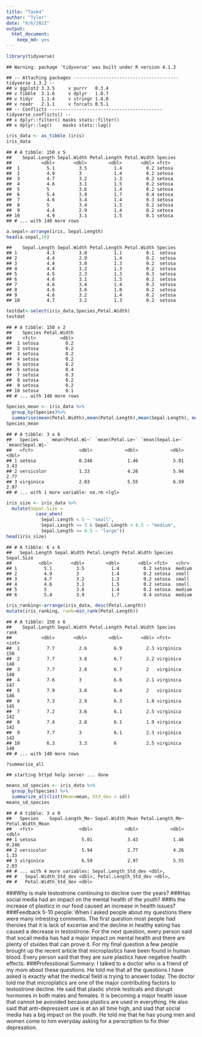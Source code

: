 ```yaml
---
title: "Task4"
author: "Tyler"
date: "9/6/2022"
output: 
  html_document:
    keep_md: yes
---
```




```r
library(tidyverse)
```

```
## Warning: package 'tidyverse' was built under R version 4.1.3
```

```
## -- Attaching packages --------------------------------------- tidyverse 1.3.2 --
## v ggplot2 3.3.5     v purrr   0.3.4
## v tibble  3.1.6     v dplyr   1.0.7
## v tidyr   1.1.4     v stringr 1.4.0
## v readr   2.1.1     v forcats 0.5.1
## -- Conflicts ------------------------------------------ tidyverse_conflicts() --
## x dplyr::filter() masks stats::filter()
## x dplyr::lag()    masks stats::lag()
```

```r
iris_data <- as_tibble (iris)
iris_data
```

```
## # A tibble: 150 x 5
##    Sepal.Length Sepal.Width Petal.Length Petal.Width Species
##           <dbl>       <dbl>        <dbl>       <dbl> <fct>  
##  1          5.1         3.5          1.4         0.2 setosa 
##  2          4.9         3            1.4         0.2 setosa 
##  3          4.7         3.2          1.3         0.2 setosa 
##  4          4.6         3.1          1.5         0.2 setosa 
##  5          5           3.6          1.4         0.2 setosa 
##  6          5.4         3.9          1.7         0.4 setosa 
##  7          4.6         3.4          1.4         0.3 setosa 
##  8          5           3.4          1.5         0.2 setosa 
##  9          4.4         2.9          1.4         0.2 setosa 
## 10          4.9         3.1          1.5         0.1 setosa 
## # ... with 140 more rows
```


```r
a.sepal<-arrange(iris, Sepal.Length)
head(a.sepal,10)
```

```
##    Sepal.Length Sepal.Width Petal.Length Petal.Width Species
## 1           4.3         3.0          1.1         0.1  setosa
## 2           4.4         2.9          1.4         0.2  setosa
## 3           4.4         3.0          1.3         0.2  setosa
## 4           4.4         3.2          1.3         0.2  setosa
## 5           4.5         2.3          1.3         0.3  setosa
## 6           4.6         3.1          1.5         0.2  setosa
## 7           4.6         3.4          1.4         0.3  setosa
## 8           4.6         3.6          1.0         0.2  setosa
## 9           4.6         3.2          1.4         0.2  setosa
## 10          4.7         3.2          1.3         0.2  setosa
```



```r
testdat<-select(iris_data,Species,Petal.Width)
testdat
```

```
## # A tibble: 150 x 2
##    Species Petal.Width
##    <fct>         <dbl>
##  1 setosa          0.2
##  2 setosa          0.2
##  3 setosa          0.2
##  4 setosa          0.2
##  5 setosa          0.2
##  6 setosa          0.4
##  7 setosa          0.3
##  8 setosa          0.2
##  9 setosa          0.2
## 10 setosa          0.1
## # ... with 140 more rows
```


```r
Species_mean <- iris_data %>%
  group_by(Species)%>%
  summarise(mean(Petal.Width),mean(Petal.Length),mean(Sepal.Length), mean(Sepal.Width), na.rm =TRUE)
Species_mean
```

```
## # A tibble: 3 x 6
##   Species    `mean(Petal.Wi~` `mean(Petal.Le~` `mean(Sepal.Le~` `mean(Sepal.Wi~`
##   <fct>                 <dbl>            <dbl>            <dbl>            <dbl>
## 1 setosa                0.246             1.46             5.01             3.43
## 2 versicolor            1.33              4.26             5.94             2.77
## 3 virginica             2.03              5.55             6.59             2.97
## # ... with 1 more variable: na.rm <lgl>
```



```r
iris_size <- iris_data %>%
  mutate(Sepal.Size = 
           case_when(
             Sepal.Length < 5 ~ "small",
             Sepal.Length >= 5 & Sepal.Length < 6.5 ~ "medium",
             Sepal.Length >= 6.5 ~ "large"))
head(iris_size)   
```

```
## # A tibble: 6 x 6
##   Sepal.Length Sepal.Width Petal.Length Petal.Width Species Sepal.Size
##          <dbl>       <dbl>        <dbl>       <dbl> <fct>   <chr>     
## 1          5.1         3.5          1.4         0.2 setosa  medium    
## 2          4.9         3            1.4         0.2 setosa  small     
## 3          4.7         3.2          1.3         0.2 setosa  small     
## 4          4.6         3.1          1.5         0.2 setosa  small     
## 5          5           3.6          1.4         0.2 setosa  medium    
## 6          5.4         3.9          1.7         0.4 setosa  medium
```


```r
iris_ranking<-arrange(iris_data, desc(Petal.Length))
mutate(iris_ranking, rank=min_rank(Petal.Length))
```

```
## # A tibble: 150 x 6
##    Sepal.Length Sepal.Width Petal.Length Petal.Width Species    rank
##           <dbl>       <dbl>        <dbl>       <dbl> <fct>     <int>
##  1          7.7         2.6          6.9         2.3 virginica   150
##  2          7.7         3.8          6.7         2.2 virginica   148
##  3          7.7         2.8          6.7         2   virginica   148
##  4          7.6         3            6.6         2.1 virginica   147
##  5          7.9         3.8          6.4         2   virginica   146
##  6          7.3         2.9          6.3         1.8 virginica   145
##  7          7.2         3.6          6.1         2.5 virginica   142
##  8          7.4         2.8          6.1         1.9 virginica   142
##  9          7.7         3            6.1         2.3 virginica   142
## 10          6.3         3.3          6           2.5 virginica   140
## # ... with 140 more rows
```


```r
?summarise_all
```

```
## starting httpd help server ... done
```

```r
means_sd_species <- iris_data %>%
  group_by(Species) %>%
  summarize_all(list(Mean=mean, Std_dev = sd))
means_sd_species
```

```
## # A tibble: 3 x 9
##   Species    Sepal.Length_Me~ Sepal.Width_Mean Petal.Length_Me~ Petal.Width_Mean
##   <fct>                 <dbl>            <dbl>            <dbl>            <dbl>
## 1 setosa                 5.01             3.43             1.46            0.246
## 2 versicolor             5.94             2.77             4.26            1.33 
## 3 virginica              6.59             2.97             5.55            2.03 
## # ... with 4 more variables: Sepal.Length_Std_dev <dbl>,
## #   Sepal.Width_Std_dev <dbl>, Petal.Length_Std_dev <dbl>,
## #   Petal.Width_Std_dev <dbl>
```
###Why is male testostrone continuing to decline over the years?
###Has social media had an impact on the mental health of the youth?
###Is the increase of plastics in our food caused an increase in health issues?
###Feedback 5-10 people: When I asked people about my questions there were many intresting comments. The first question most people had theroies that it is lack of excerise and the decline in healthy eating has caused a decrease in testostrone. For the next question, every person said that socail media has had a major impact on mental health and there are plenty of stuides that can prove it. For my final question a few people brought up the recent article that microplastics have been found in human blood. Every person said that they are sure plastics have negative health effects. 
###Professtional Summary: I talked to a doctor who is a friend of my mom about these questions. He told me that all the questions I have asked is exactly what the medical field is trying to answer today. The doctor told me that microplatics are one of the major contributing factors to testostrone decline. He said that plastic shrink testicals and disrupt hormones in both males and females. It is becoming a major health issue that cannot be avovided because plastics are used in everything. He also said that anti-depressent use is at an all time high, and siad that social media has a big impact on the youth. He told me that he has young men and women come to him everyday asking for a perscription to fix thier depresstion. 
